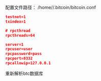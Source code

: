 配置文件路径： /home/<username>/.bitcoin/bitcoin.conf

```json
testnet=1
txindex=1

# rpcthread 
rpcthreads=64

server=1
rpcuser=user
rpcpassword=pass
rpcport=8332
rpcallowip=127.0.0.1
```


重新解析btc数据库